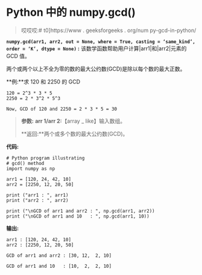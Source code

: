 # Python 中的 numpy.gcd()

> 哎哎哎:# t0]https://www . geeksforgeeks . org/num py-gcd-in-python/

**`numpy.gcd(arr1, arr2, out = None, where = True, casting = ‘same_kind’, order = ‘K’, dtype = None)` :** 该数学函数帮助用户计算|arr1|和|arr2|元素的 GCD 值。

两个或两个以上不全为零的数的最大公约数(GCD)是除以每个数的最大正数。

**例:**求 120 和 2250 的 GCD

```
120 = 2^3 * 3 * 5
2250 = 2 * 3^2 * 5^3

Now, GCD of 120 and 2250 = 2 * 3 * 5 = 30

```

> **参数:**
> **arr 1/arr 2:**【array _ like】输入数组。
> 
> **返回:**两个或多个数的最大公约数(GCD)。

**代码:**

```
# Python program illustrating 
# gcd() method 
import numpy as np 

arr1 = [120, 24, 42, 10]
arr2 = [2250, 12, 20, 50]

print ("arr1 : ", arr1)
print ("arr2 : ", arr2)

print ("\nGCD of arr1 and arr2 : ", np.gcd(arr1, arr2))
print ("\nGCD of arr1 and 10   : ", np.gcd(arr1, 10))

```

**输出:**

```
arr1 : [120, 24, 42, 10]
arr2 : [2250, 12, 20, 50]

GCD of arr1 and arr2 : [30, 12,  2, 10]

GCD of arr1 and 10   : [10,  2,  2, 10]

```
